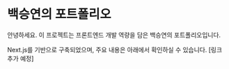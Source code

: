 # 백승연의 포트폴리오

안녕하세요.
이 프로젝트는 프론트엔드 개발 역량을 담은 백승연의 포트폴리오입니다.

Next.js를 기반으로 구축되었으며, 주요 내용은 아래에서 확인하실 수 있습니다.
[링크 추가 예정]